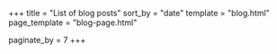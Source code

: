 +++
title = "List of blog posts"
sort_by = "date"
template = "blog.html"
page_template = "blog-page.html"

paginate_by = 7
+++
